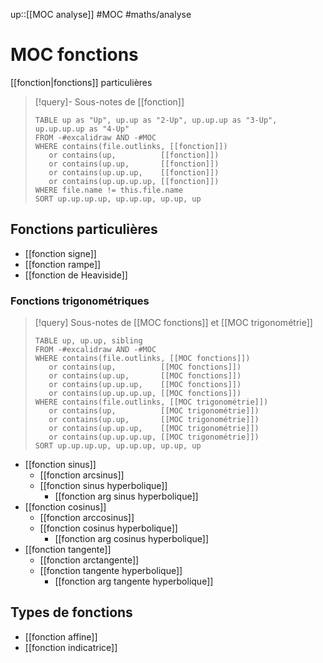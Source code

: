 up::[[MOC analyse]]
#MOC #maths/analyse 
# MOC fonctions
[[fonction|fonctions]] particulières

> [!query]- Sous-notes de [[fonction]]
> ```dataview
> TABLE up as "Up", up.up as "2-Up", up.up.up as "3-Up", up.up.up.up as "4-Up"
> FROM -#excalidraw AND -#MOC
> WHERE contains(file.outlinks, [[fonction]])
>    or contains(up,          [[fonction]])
>    or contains(up.up,       [[fonction]])
>    or contains(up.up.up,    [[fonction]])
>    or contains(up.up.up.up, [[fonction]])
> WHERE file.name != this.file.name
> SORT up.up.up.up, up.up.up, up.up, up
> ```

## Fonctions particulières

 - [[fonction signe]]
 - [[fonction rampe]]
 - [[fonction de Heaviside]]

### Fonctions trigonométriques

> [!query] Sous-notes de [[MOC fonctions]] et [[MOC trigonométrie]]
> ```dataview
> TABLE up, up.up, sibling
> FROM -#excalidraw AND -#MOC
> WHERE contains(file.outlinks, [[MOC fonctions]])
>    or contains(up,          [[MOC fonctions]])
>    or contains(up.up,       [[MOC fonctions]])
>    or contains(up.up.up,    [[MOC fonctions]])
>    or contains(up.up.up.up, [[MOC fonctions]])
> WHERE contains(file.outlinks, [[MOC trigonométrie]])
>    or contains(up,          [[MOC trigonométrie]])
>    or contains(up.up,       [[MOC trigonométrie]])
>    or contains(up.up.up,    [[MOC trigonométrie]])
>    or contains(up.up.up.up, [[MOC trigonométrie]])
> SORT up.up.up.up, up.up.up, up.up, up
> ```



 - [[fonction sinus]]
     - [[fonction arcsinus]] 
     - [[fonction sinus hyperbolique]]
         - [[fonction arg sinus hyperbolique]]
 - [[fonction cosinus]] 
     - [[fonction arccosinus]]
     - [[fonction cosinus hyperbolique]]
         - [[fonction arg cosinus hyperbolique]]
 - [[fonction tangente]] 
     - [[fonction arctangente]]
     - [[fonction tangente hyperbolique]]
         - [[fonction arg tangente hyperbolique]]


## Types de fonctions

 - [[fonction affine]]
 - [[fonction indicatrice]]
  



